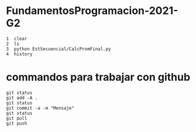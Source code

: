 # FundamentosProgramacion-2021-G2

    1  clear
    2  ls
    3  python EstSecuencial/CalcPromFinal.py 
    4  history
# commandos para trabajar con github
    git status
    git add -A .
    git status
    git commit -a -m "Mensaje"
    git status
    git pull
    git push